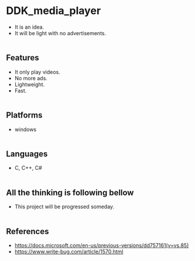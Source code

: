 # DDK_media_player
* It is an idea.
* It will be light with no advertisements.
<br><br/>

## Features
* It only play videos.
* No more ads.
* Lightweight.
* Fast.
<br><br/>

## Platforms
* windows
<br><br/>

## Languages
* C, C++, C#
<br><br/>

## All the thinking is following bellow
* This project will be progressed someday.
<br><br/>

## References
* https://docs.microsoft.com/en-us/previous-versions/dd757161(v=vs.85)
* https://www.write-bug.com/article/1570.html

